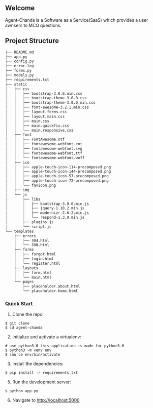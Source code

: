 ## Welcome

Agent-Chanda is a Software as a Service(SaaS) which provides a user awnsers to MCQ questions.

Project Structure
--------

  ```sh
  ├── README.md
  ├── app.py
  ├── config.py
  ├── error.log
  ├── forms.py
  ├── models.py
  ├── requirements.txt
  ├── static
  │   ├── css
  │   │   ├── bootstrap-3.0.0.min.css
  │   │   ├── bootstrap-theme-3.0.0.css
  │   │   ├── bootstrap-theme-3.0.0.min.css
  │   │   ├── font-awesome-3.2.1.min.css
  │   │   ├── layout.forms.css
  │   │   ├── layout.main.css
  │   │   ├── main.css
  │   │   ├── main.quickfix.css
  │   │   └── main.responsive.css
  │   ├── font
  │   │   ├── FontAwesome.otf
  │   │   ├── fontawesome-webfont.eot
  │   │   ├── fontawesome-webfont.svg
  │   │   ├── fontawesome-webfont.ttf
  │   │   └── fontawesome-webfont.woff
  │   ├── ico
  │   │   ├── apple-touch-icon-114-precomposed.png
  │   │   ├── apple-touch-icon-144-precomposed.png
  │   │   ├── apple-touch-icon-57-precomposed.png
  │   │   ├── apple-touch-icon-72-precomposed.png
  │   │   └── favicon.png
  │   ├── img
  │   └── js
  │       ├── libs
  │       │   ├── bootstrap-3.0.0.min.js
  │       │   ├── jquery-1.10.2.min.js
  │       │   ├── modernizr-2.6.2.min.js
  │       │   └── respond-1.3.0.min.js
  │       ├── plugins.js
  │       └── script.js
  └── templates
      ├── errors
      │   ├── 404.html
      │   └── 500.html
      ├── forms
      │   ├── forgot.html
      │   ├── login.html
      │   └── register.html
      ├── layouts
      │   ├── form.html
      │   └── main.html
      └── pages
          ├── placeholder.about.html
          └── placeholder.home.html
  ```

### Quick Start

1. Clone the repo
  ```
  $ git clone 
  $ cd agent-chanda
  ```

2. Initialize and activate a virtualenv:
  ```
  # use python3.6 this application is made for python3.6
  $ python3 -m venv env
  $ source env/bin/activate
  ```

3. Install the dependencies:
  ```
  $ pip install -r requirements.txt
  ```

5. Run the development server:
  ```
  $ python app.py
  ```

6. Navigate to [http://localhost:5000](http://localhost:5000)